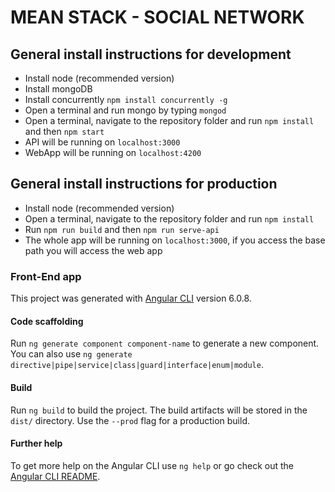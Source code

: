 # MEAN STACK - SOCIAL NETWORK

## General install instructions for development

-   Install node (recommended version)
-   Install mongoDB
-   Install concurrently `npm install concurrently -g`
-   Open a terminal and run mongo by typing `mongod`
-   Open a terminal, navigate to the repository folder and run `npm install` and then `npm start`
-   API will be running on `localhost:3000`
-   WebApp will be running on `localhost:4200`

## General install instructions for production

-   Install node (recommended version)
-   Open a terminal, navigate to the repository folder and run `npm install`
-   Run `npm run build` and then `npm run serve-api`
-   The whole app will be running on `localhost:3000`, if you access the base path you will access the web app

### Front-End app

This project was generated with [Angular CLI](https://github.com/angular/angular-cli) version 6.0.8.

#### Code scaffolding

Run `ng generate component component-name` to generate a new component. You can also use `ng generate directive|pipe|service|class|guard|interface|enum|module`.

#### Build

Run `ng build` to build the project. The build artifacts will be stored in the `dist/` directory. Use the `--prod` flag for a production build.

#### Further help

To get more help on the Angular CLI use `ng help` or go check out the [Angular CLI README](https://github.com/angular/angular-cli/blob/master/README.md).
